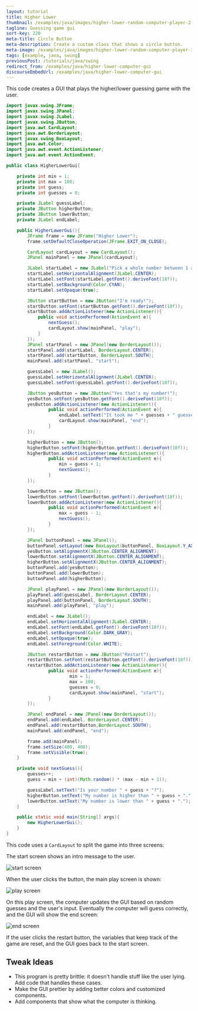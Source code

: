```yaml
---
layout: tutorial
title: Higher Lower
thumbnail: /examples/java/images/higher-lower-random-computer-player-2.png
tagline: Guessing game gui
sort-key: 220
meta-title: Circle Button
meta-description: Create a custom class that shows a circle button.
meta-image: /examples/java/images/higher-lower-random-computer-player-3.png
tags: [example, java, swing]
previousPost: /tutorials/java/swing
redirect_from: /examples/java/higher-lower-computer-gui
discourseEmbedUrl: /examples/java/higher-lower-computer-gui
---
```


This code creates a GUI that plays the higher/lower guessing game with the user.

```java
import javax.swing.JFrame;
import javax.swing.JPanel;
import javax.swing.JLabel;
import javax.swing.JButton;
import java.awt.CardLayout;
import java.awt.BorderLayout;
import javax.swing.BoxLayout;
import java.awt.Color;
import java.awt.event.ActionListener;
import java.awt.event.ActionEvent;

public class HigherLowerGui{

	private int min = 1;
	private int max = 100;
	private int guess;
	private int guesses = 0;

	private JLabel guessLabel;
	private JButton higherButton;
	private JButton lowerButton;
	private JLabel endLabel;

	public HigherLowerGui(){
		JFrame frame = new JFrame("Higher Lower");
		frame.setDefaultCloseOperation(JFrame.EXIT_ON_CLOSE);

		CardLayout cardLayout = new CardLayout();
		JPanel mainPanel = new JPanel(cardLayout);

		JLabel startLabel = new JLabel("Pick a whole number between 1 and 100.");
		startLabel.setHorizontalAlignment(JLabel.CENTER);
		startLabel.setFont(startLabel.getFont().deriveFont(18f));
		startLabel.setBackground(Color.CYAN);
		startLabel.setOpaque(true);

		JButton startButton = new JButton("I'm ready!");
		startButton.setFont(startButton.getFont().deriveFont(18f));
		startButton.addActionListener(new ActionListener(){
			public void actionPerformed(ActionEvent e){
				nextGuess();
				cardLayout.show(mainPanel, "play");
			}
		});
		JPanel startPanel = new JPanel(new BorderLayout());
		startPanel.add(startLabel, BorderLayout.CENTER);
		startPanel.add(startButton, BorderLayout.SOUTH);
		mainPanel.add(startPanel, "start");

		guessLabel = new JLabel();
		guessLabel.setHorizontalAlignment(JLabel.CENTER);
		guessLabel.setFont(guessLabel.getFont().deriveFont(18f));

		JButton yesButton = new JButton("Yes that's my number!");
		yesButton.setFont(yesButton.getFont().deriveFont(18f));
		yesButton.addActionListener(new ActionListener(){
				public void actionPerformed(ActionEvent e){
					endLabel.setText("It took me " + guesses + " guesses!");
					cardLayout.show(mainPanel, "end");
				}
		});

		higherButton = new JButton();
		higherButton.setFont(higherButton.getFont().deriveFont(18f));
		higherButton.addActionListener(new ActionListener(){
				public void actionPerformed(ActionEvent e){
					min = guess + 1;
					nextGuess();
				}
		});

		lowerButton = new JButton();
		lowerButton.setFont(lowerButton.getFont().deriveFont(18f));
		lowerButton.addActionListener(new ActionListener(){
				public void actionPerformed(ActionEvent e){
					max = guess - 1;
					nextGuess();
				}
		});

		JPanel buttonPanel = new JPanel();
		buttonPanel.setLayout(new BoxLayout(buttonPanel, BoxLayout.Y_AXIS));
		yesButton.setAlignmentX(JButton.CENTER_ALIGNMENT);
		lowerButton.setAlignmentX(JButton.CENTER_ALIGNMENT);
		higherButton.setAlignmentX(JButton.CENTER_ALIGNMENT);
		buttonPanel.add(yesButton);
		buttonPanel.add(lowerButton);
		buttonPanel.add(higherButton);

		JPanel playPanel = new JPanel(new BorderLayout());
		playPanel.add(guessLabel, BorderLayout.CENTER);
		playPanel.add(buttonPanel, BorderLayout.SOUTH);
		mainPanel.add(playPanel, "play");

		endLabel = new JLabel();
		endLabel.setHorizontalAlignment(JLabel.CENTER);
		endLabel.setFont(endLabel.getFont().deriveFont(18f));
		endLabel.setBackground(Color.DARK_GRAY);
		endLabel.setOpaque(true);
		endLabel.setForeground(Color.WHITE);

		JButton restartButton = new JButton("Restart");
		restartButton.setFont(restartButton.getFont().deriveFont(18f));
		restartButton.addActionListener(new ActionListener(){
				public void actionPerformed(ActionEvent e){
						min = 1;
						max = 100;
						guesses = 0;
						cardLayout.show(mainPanel, "start");
				}
		});

		JPanel endPanel = new JPanel(new BorderLayout());
		endPanel.add(endLabel, BorderLayout.CENTER);
		endPanel.add(restartButton,BorderLayout.SOUTH);
		mainPanel.add(endPanel, "end");

		frame.add(mainPanel);
		frame.setSize(400, 400);
		frame.setVisible(true);
	}

	private void nextGuess(){
		guesses++;
		guess = min + (int)(Math.random() * (max - min + 1));

		guessLabel.setText("Is your number " + guess + "?");
		higherButton.setText("My number is higher than " + guess + ".");
		lowerButton.setText("My number is lower than " + guess + ".");
	}

	public static void main(String[] args){
		new HigherLowerGui();
	}
}
```

This code uses a `CardLayout` to split the game into three screens:

The start screen shows an intro message to the user.

![start screen](/examples/java/images/higher-lower-computer-gui-1.png)

When the user clicks the button, the main play screen is shown:

![play screen](/examples/java/images/higher-lower-computer-gui-2.png)

On this play screen, the computer updates the GUI based on random guesses and the user's input. Eventually the computer will guess correctly, and the GUI will show the end screen:

![end screen](/examples/java/images/higher-lower-computer-gui-3.png)

If the user clicks the restart button, the variables that keep track of the game are reset, and the GUI goes back to the start screen.

## Tweak Ideas

- This program is pretty brittle: it doesn't handle stuff like the user lying. Add code that handles these cases.
- Make the GUI prettier by adding better colors and customized components.
- Add components that show what the computer is thinking.
